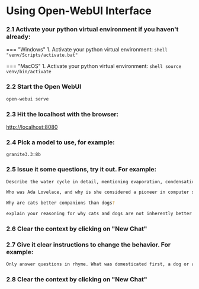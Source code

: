 # Using Open-WebUI Interface

### 2.1 Activate your python virtual environment if you haven't already:
=== "Windows"
    1.  Activate your python virtual environment:
    ```shell
    "venv/Scripts/activate.bat"
    ```

=== "MacOS"
    1.  Activate your python virtual environment:
    ```shell
    source venv/bin/activate
    ```

### 2.2 Start the Open WebUI
```bash
open-webui serve
```

### 2.3 Hit the localhost with the browser:
[http://localhost:8080](http://localhost:8080/)

### 2.4 Pick a model to use, for example:
```shell
granite3.3:8b
```

### 2.5 Issue it some questions, try it out.  For example:
```bash
Describe the water cycle in detail, mentioning evaporation, condensation, precipitation, and collection.
```
```bash
Who was Ada Lovelace, and why is she considered a pioneer in computer science?
```
```bash
Why are cats better companions than dogs?
```
```bash
explain your reasoning for why cats and dogs are not inherently better
```
### 2.6 Clear the context by clicking on "New Chat"

### 2.7 Give it clear instructions to change the behavior.  For example:
```bash
Only answer questions in rhyme. What was domesticated first, a dog or a cat?
```

### 2.8 Clear the context by clicking on "New Chat"
